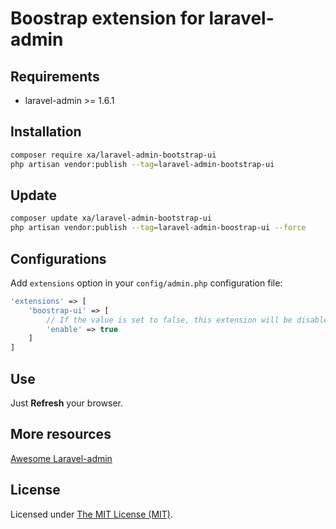 # Boostrap extension for laravel-admin

## Requirements

* laravel-admin >= 1.6.1

## Installation

```bash
composer require xa/laravel-admin-bootstrap-ui
php artisan vendor:publish --tag=laravel-admin-bootstrap-ui
```

## Update

```bash
composer update xa/laravel-admin-bootstrap-ui
php artisan vendor:publish --tag=laravel-admin-boostrap-ui --force
```

## Configurations

Add `extensions` option in your `config/admin.php` configuration file:

```php
'extensions' => [
    'boostrap-ui' => [
        // If the value is set to false, this extension will be disabled
        'enable' => true
    ]
]
```

## Use

Just **Refresh** your browser.

## More resources

[Awesome Laravel-admin](https://github.com/jxlwqq/awesome-laravel-admin)

## License

Licensed under [The MIT License (MIT)](LICENSE).

